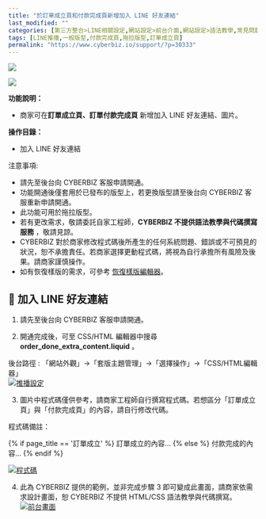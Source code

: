 ```yaml
---
title: "於訂單成立頁和付款完成頁新增加入 LINE 好友連結"
last_modified: ""
categories: [第三方整合>LINE相關設定,網站設定>前台介面,網站設定>語法教學,常見問題]
tags: [LINE推播,一般版型,付款完成頁,拖拉版型,訂單成立頁]
permalink: "https://www.cyberbiz.io/support/?p=30333"
---
```


![](https://www.cyberbiz.io/support/wp-content/uploads/適用站別.png)

[![](https://www.cyberbiz.io/support/wp-content/uploads/台灣站.png)](https://www.cyberbiz.io/support/?page_id=2490)

**功能說明：**  

* 商家可在**訂單成立頁、訂單付款完成頁** 新增加入 LINE 好友連結、圖片。

**操作目錄：**

* 加入 LINE 好友連結

注意事項:  

* 請先至後台向 CYBERBIZ 客服申請開通。
* 功能開通後僅套用於已發布的版型上，若更換版型請至後台向 CYBERBIZ 客服重新申請開通。
* 此功能可用於拖拉版型。
* 若有更改需求，敬請委託自家工程師，**CYBERBIZ 不提供語法教學與代碼撰寫服務** ，敬請見諒。
* CYBERBIZ 對於商家修改程式碼後所產生的任何系統問題、錯誤或不可預見的狀況，恕不承擔責任。若商家選擇更動程式碼，將視為自行承擔所有風險及後果。請商家謹慎操作。
* 如有恢復樣版的需求，可參考 [恢復樣版編輯器](https://www.cyberbiz.io/support/?p=16146)。



## 📌 加入 LINE 好友連結



1. 請先至後台向 CYBERBIZ 客服申請開通。


2. 開通完成後，可至 CSS/HTML 編輯器中搜尋**order_done_extra_content.liquid** 。  

後台路徑 : 「網站外觀」→「套版主題管理」→「選擇操作」→「CSS/HTML編輯器」  
[![推播設定](https://www.cyberbiz.io/support/wp-content/uploads/LINE加入好友推播-訂單成立付款完成頁05.png)](https://www.cyberbiz.io/support/wp-content/uploads/LINE加入好友推播-訂單成立付款完成頁05.png)



3. 圖片中程式碼僅供參考，請商家工程師自行撰寫程式碼。若想區分「訂單成立頁」與「付款完成頁」的內容，請自行修改代碼。   



程式碼備註：  

{% if page_title == '訂單成立' %} 
訂單成立的內容... 
{% else %} 付款完成的內容... 
{% endif %}




[![程式碼](https://www.cyberbiz.io/support/wp-content/uploads/LINE加入好友推播-訂單成立付款完成頁02.png)](https://www.cyberbiz.io/support/wp-content/uploads/LINE加入好友推播-訂單成立付款完成頁02.png)  



4. 此為 CYBERBIZ 提供的範例，並非完成步驟 3 即可變成此畫面，請商家依需求設計畫面，恕 CYBERBIZ 不提供 HTML/CSS 語法教學與代碼撰寫。  
[![前台畫面](https://www.cyberbiz.io/support/wp-content/uploads/LINE加入好友推播-訂單成立付款完成頁03.png)](https://www.cyberbiz.io/support/wp-content/uploads/LINE加入好友推播-訂單成立付款完成頁03.png)  

